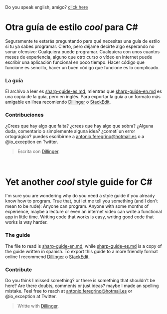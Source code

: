 Do you speak english, amigo? [click here](#eng)  

Otra guía de estilo *cool* para C#
=

Seguramente te estarás preguntando para qué necesitas una guía de estilo si tu ya sabes programar. Cierto, pero déjame decirte algo esperando no sonar ofensivo: Cualquiera puede programar. Cualquiera con unos cuantos meses de experiencia, alguno que otro curso o vídeo en internet puede escribir una aplicación funcional en poco tiempo. Hacer código que funcione es sencillo, hacer un buen código que funcione es lo complicado.
### La guía  
El archivo a leer es [sharp-guide-es.md](/sharp-guide-es.md), mientras que [sharp-guide-en.md](/sharp-guide-en.md) es una copia de la guía, pero en inglés. Para exportar la guía a un formato más amigable en línea recomiendo [Dillinger](http://dillinger.io) o [StackEdit](https://stackedit.io).
### Contribuciones  
¿Crees que hay algo que falta? ¿crees que hay algo que sobra? ¿Alguna duda, comentario o simplemente alguna idea? ¿cometí un error ortográgico? puedes escribirme a antonio.feregrino@hotmail.es o a @io_exception en Twitter.

> Escrita con [Dillinger](http://dillinger.io/).

<a name="eng"></a>  
Yet another *cool* style guide for C# 
=

I'm sure you are wondering why do you need a style guide if you already know how to program. True that, but let me tell you something (and I don't mean to be rude): Anyone can program. Anyone with some months of experience, maybe a lecture or even an internet video can write a functional app in little time. Writing code that works is easy, writing good code that works is way harder.
### The guide  
The file to read is [sharp-guide-en.md](/sharp-guide-en.md), while [sharp-guide-es.md](/sharp-guide-es.md) is a copy of the guide written in spanish. To export this guide to a more friendly format online I recommend [Dillinger](http://dillinger.io) o [StackEdit](https://stackedit.io).
### Contribute  
Do you think I missed something? or there is something that shouldn't be here? Are there doubts, comments or just ideas? maybe I made an spelling mistake. Feel free to reach at antonio.feregrino@hotmail.es or @io_exception at Twitter.


> Writte with [Dillinger](http://dillinger.io/#eng).
